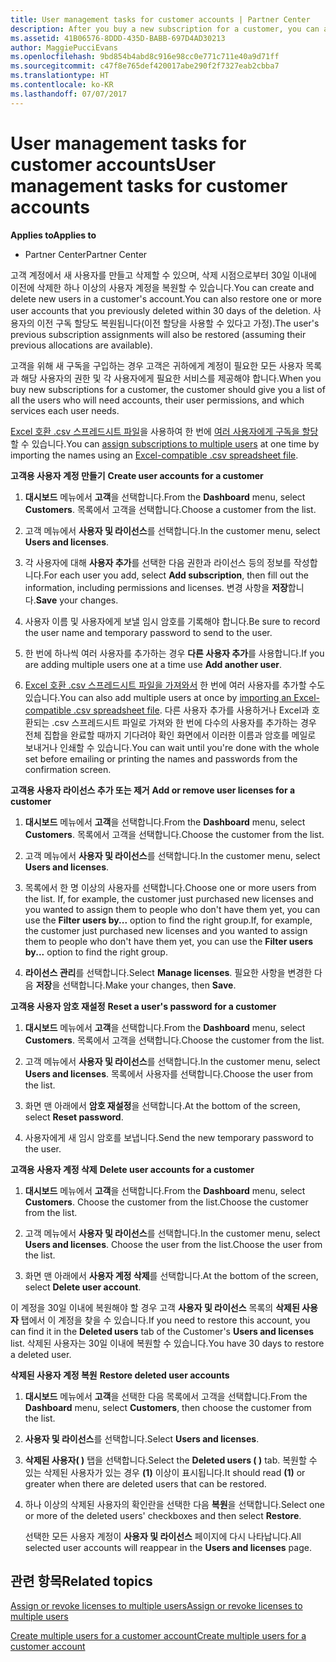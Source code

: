 ```yaml
---
title: User management tasks for customer accounts | Partner Center
description: After you buy a new subscription for a customer, you can assign licenses to specific users.
ms.assetid: 41B06576-8DDD-435D-BABB-697D4AD30213
author: MaggiePucciEvans
ms.openlocfilehash: 9bd854b4abd8c916e98cc0e771c711e40a9d71ff
ms.sourcegitcommit: c47f8e765def420017abe290f2f7327eab2cbba7
ms.translationtype: HT
ms.contentlocale: ko-KR
ms.lasthandoff: 07/07/2017
---
```

# <a name="user-management-tasks-for-customer-accounts"></a><span data-ttu-id="810ee-103">User management tasks for customer accounts</span><span class="sxs-lookup"><span data-stu-id="810ee-103">User management tasks for customer accounts</span></span>

**<span data-ttu-id="810ee-104">Applies to</span><span class="sxs-lookup"><span data-stu-id="810ee-104">Applies to</span></span>**

-  <span data-ttu-id="810ee-105">Partner Center</span><span class="sxs-lookup"><span data-stu-id="810ee-105">Partner Center</span></span>



<span data-ttu-id="810ee-106">고객 계정에서 새 사용자를 만들고 삭제할 수 있으며, 삭제 시점으로부터 30일 이내에 이전에 삭제한 하나 이상의 사용자 계정을 복원할 수 있습니다.</span><span class="sxs-lookup"><span data-stu-id="810ee-106">You can create and delete new users in a customer's account.You can also restore one or more user accounts that you previously deleted within 30 days of the deletion.</span></span> <span data-ttu-id="810ee-107">사용자의 이전 구독 할당도 복원됩니다(이전 할당을 사용할 수 있다고 가정).</span><span class="sxs-lookup"><span data-stu-id="810ee-107">The user's previous subscription assignments will also be restored (assuming their previous allocations are available).</span></span>

<span data-ttu-id="810ee-108">고객을 위해 새 구독을 구입하는 경우 고객은 귀하에게 계정이 필요한 모든 사용자 목록과 해당 사용자의 권한 및 각 사용자에게 필요한 서비스를 제공해야 합니다.</span><span class="sxs-lookup"><span data-stu-id="810ee-108">When you buy new subscriptions for a customer,  the customer should give you a list of all the users who will need accounts, their user permissions, and which services each user needs.</span></span>  

<span data-ttu-id="810ee-109">[Excel 호환 .csv 스프레드시트 파일](adding-multiple-users-to-a-customer-account.md)을 사용하여 한 번에 [여러 사용자에게 구독을 할당](bulk-license-provisioning-for-multiple-users.md)할 수 있습니다.</span><span class="sxs-lookup"><span data-stu-id="810ee-109">You can [assign subscriptions to multiple users](bulk-license-provisioning-for-multiple-users.md) at one time by importing the names using an [Excel-compatible .csv spreadsheet file](adding-multiple-users-to-a-customer-account.md).</span></span>

<span data-ttu-id="810ee-110"><a href="" id="createuseraccounts"></a>
**고객용 사용자 계정 만들기**</span><span class="sxs-lookup"><span data-stu-id="810ee-110"><a href="" id="createuseraccounts"></a>
**Create user accounts for a customer**</span></span>

1.  <span data-ttu-id="810ee-111">**대시보드** 메뉴에서 **고객**을 선택합니다.</span><span class="sxs-lookup"><span data-stu-id="810ee-111">From the **Dashboard** menu, select **Customers**.</span></span> <span data-ttu-id="810ee-112">목록에서 고객을 선택합니다.</span><span class="sxs-lookup"><span data-stu-id="810ee-112">Choose a customer from the list.</span></span>

2.  <span data-ttu-id="810ee-113">고객 메뉴에서 **사용자 및 라이선스**를 선택합니다.</span><span class="sxs-lookup"><span data-stu-id="810ee-113">In the customer menu, select **Users and licenses**.</span></span>

3.  <span data-ttu-id="810ee-114">각 사용자에 대해 **사용자 추가**를 선택한 다음 권한과 라이선스 등의 정보를 작성합니다.</span><span class="sxs-lookup"><span data-stu-id="810ee-114">For each user you add, select **Add subscription**, then fill out the information, including permissions and licenses.</span></span> <span data-ttu-id="810ee-115">변경 사항을 **저장**합니다.</span><span class="sxs-lookup"><span data-stu-id="810ee-115">**Save** your changes.</span></span>

4.  <span data-ttu-id="810ee-116">사용자 이름 및 사용자에게 보낼 임시 암호를 기록해야 합니다.</span><span class="sxs-lookup"><span data-stu-id="810ee-116">Be sure to record the user name and temporary password to send to the user.</span></span> 

5.  <span data-ttu-id="810ee-117">한 번에 하나씩 여러 사용자를 추가하는 경우 **다른 사용자 추가**를 사용합니다.</span><span class="sxs-lookup"><span data-stu-id="810ee-117">If you are adding multiple users one at a time use **Add another user**.</span></span> 

6. <span data-ttu-id="810ee-118">[Excel 호환 .csv 스프레드시트 파일을 가져와서](adding-multiple-users-to-a-customer-account.md) 한 번에 여러 사용자를 추가할 수도 있습니다.</span><span class="sxs-lookup"><span data-stu-id="810ee-118">You can also add multiple users at once by [importing an Excel-compatible .csv spreadsheet file](adding-multiple-users-to-a-customer-account.md).</span></span> <span data-ttu-id="810ee-119">다른 사용자 추가를 사용하거나 Excel과 호환되는 .csv 스프레드시트 파일로 가져와 한 번에 다수의 사용자를 추가하는 경우 전체 집합을 완료할 때까지 기다려야 확인 화면에서 이러한 이름과 암호를 메일로 보내거나 인쇄할 수 있습니다.</span><span class="sxs-lookup"><span data-stu-id="810ee-119">You can wait until you're done with the whole set before emailing or printing the names and passwords from the confirmation screen.</span></span>

<span data-ttu-id="810ee-120"><a href="" id="userlicensing"></a>
**고객용 사용자 라이선스 추가 또는 제거**</span><span class="sxs-lookup"><span data-stu-id="810ee-120"><a href="" id="userlicensing"></a>
**Add or remove user licenses for a customer**</span></span>

1.  <span data-ttu-id="810ee-121">**대시보드** 메뉴에서 **고객**을 선택합니다.</span><span class="sxs-lookup"><span data-stu-id="810ee-121">From the **Dashboard** menu, select **Customers**.</span></span> <span data-ttu-id="810ee-122">목록에서 고객을 선택합니다.</span><span class="sxs-lookup"><span data-stu-id="810ee-122">Choose the customer from the list.</span></span>

2.  <span data-ttu-id="810ee-123">고객 메뉴에서 **사용자 및 라이선스**를 선택합니다.</span><span class="sxs-lookup"><span data-stu-id="810ee-123">In the customer menu, select **Users and licenses**.</span></span>

3.  <span data-ttu-id="810ee-124">목록에서 한 명 이상의 사용자를 선택합니다.</span><span class="sxs-lookup"><span data-stu-id="810ee-124">Choose one or more users from the list.</span></span> <span data-ttu-id="810ee-125">If, for example, the customer just purchased new licenses and you wanted to assign them to people who don't have them yet, you can use the **Filter users by...** option to find the right group.</span><span class="sxs-lookup"><span data-stu-id="810ee-125">If, for example, the customer just purchased new licenses and you wanted to assign them to people who don't have them yet, you can use the **Filter users by...** option to find the right group.</span></span>

4.  <span data-ttu-id="810ee-126">**라이선스 관리**를 선택합니다.</span><span class="sxs-lookup"><span data-stu-id="810ee-126">Select **Manage licenses**.</span></span> <span data-ttu-id="810ee-127">필요한 사항을 변경한 다음 **저장**을 선택합니다.</span><span class="sxs-lookup"><span data-stu-id="810ee-127">Make your changes, then **Save**.</span></span>

<span data-ttu-id="810ee-128"><a href="" id="resetpassword"></a>
**고객용 사용자 암호 재설정**</span><span class="sxs-lookup"><span data-stu-id="810ee-128"><a href="" id="resetpassword"></a>
**Reset a user's password for a customer**</span></span>

1.  <span data-ttu-id="810ee-129">**대시보드** 메뉴에서 **고객**을 선택합니다.</span><span class="sxs-lookup"><span data-stu-id="810ee-129">From the **Dashboard** menu, select **Customers**.</span></span> <span data-ttu-id="810ee-130">목록에서 고객을 선택합니다.</span><span class="sxs-lookup"><span data-stu-id="810ee-130">Choose the customer from the list.</span></span>

2.  <span data-ttu-id="810ee-131">고객 메뉴에서 **사용자 및 라이선스**를 선택합니다.</span><span class="sxs-lookup"><span data-stu-id="810ee-131">In the customer menu, select **Users and licenses**.</span></span> <span data-ttu-id="810ee-132">목록에서 사용자를 선택합니다.</span><span class="sxs-lookup"><span data-stu-id="810ee-132">Choose the user from the list.</span></span>

3.  <span data-ttu-id="810ee-133">화면 맨 아래에서 **암호 재설정**을 선택합니다.</span><span class="sxs-lookup"><span data-stu-id="810ee-133">At the bottom of the screen, select **Reset password**.</span></span> 

4.  <span data-ttu-id="810ee-134">사용자에게 새 임시 암호를 보냅니다.</span><span class="sxs-lookup"><span data-stu-id="810ee-134">Send the new temporary password to the user.</span></span>

<span data-ttu-id="810ee-135"><a href="" id="deleteuseraccounts"></a>
**고객용 사용자 계정 삭제**</span><span class="sxs-lookup"><span data-stu-id="810ee-135"><a href="" id="deleteuseraccounts"></a>
**Delete user accounts for a customer**</span></span>

1.  <span data-ttu-id="810ee-136">**대시보드** 메뉴에서 **고객**을 선택합니다.</span><span class="sxs-lookup"><span data-stu-id="810ee-136">From the **Dashboard** menu, select **Customers**.</span></span> <span data-ttu-id="810ee-137">Choose the customer from the list.</span><span class="sxs-lookup"><span data-stu-id="810ee-137">Choose the customer from the list.</span></span>

2.  <span data-ttu-id="810ee-138">고객 메뉴에서 **사용자 및 라이선스**를 선택합니다.</span><span class="sxs-lookup"><span data-stu-id="810ee-138">In the customer menu, select **Users and licenses**.</span></span> <span data-ttu-id="810ee-139">Choose the user from the list.</span><span class="sxs-lookup"><span data-stu-id="810ee-139">Choose the user from the list.</span></span>

3.  <span data-ttu-id="810ee-140">화면 맨 아래에서 **사용자 계정 삭제**를 선택합니다.</span><span class="sxs-lookup"><span data-stu-id="810ee-140">At the bottom of the screen, select **Delete user account**.</span></span>

<span data-ttu-id="810ee-141">이 계정을 30일 이내에 복원해야 할 경우 고객 **사용자 및 라이선스** 목록의 **삭제된 사용자** 탭에서 이 계정을 찾을 수 있습니다.</span><span class="sxs-lookup"><span data-stu-id="810ee-141">If you need to restore this account, you can find it in the **Deleted users** tab of the Customer's **Users and licenses** list.</span></span> <span data-ttu-id="810ee-142">삭제된 사용자는 30일 이내에 복원할 수 있습니다.</span><span class="sxs-lookup"><span data-stu-id="810ee-142">You have 30 days to restore a deleted user.</span></span>

<span data-ttu-id="810ee-143"><a href="" id="restoreuseraccounts"></a>
**삭제된 사용자 계정 복원**</span><span class="sxs-lookup"><span data-stu-id="810ee-143"><a href="" id="restoreuseraccounts"></a>
**Restore deleted user accounts**</span></span>

1.  <span data-ttu-id="810ee-144">**대시보드** 메뉴에서 **고객**을 선택한 다음 목록에서 고객을 선택합니다.</span><span class="sxs-lookup"><span data-stu-id="810ee-144">From the **Dashboard** menu, select **Customers**, then choose the customer from the list.</span></span>

2.  <span data-ttu-id="810ee-145">**사용자 및 라이선스**를 선택합니다.</span><span class="sxs-lookup"><span data-stu-id="810ee-145">Select **Users and licenses**.</span></span>

3.  <span data-ttu-id="810ee-146">**삭제된 사용자( )** 탭을 선택합니다.</span><span class="sxs-lookup"><span data-stu-id="810ee-146">Select the **Deleted users ( )** tab.</span></span> <span data-ttu-id="810ee-147">복원할 수 있는 삭제된 사용자가 있는 경우 **(1)** 이상이 표시됩니다.</span><span class="sxs-lookup"><span data-stu-id="810ee-147">It should read **(1)** or greater when there are deleted users that can be restored.</span></span>

4.  <span data-ttu-id="810ee-148">하나 이상의 삭제된 사용자의 확인란을 선택한 다음 **복원**을 선택합니다.</span><span class="sxs-lookup"><span data-stu-id="810ee-148">Select one or more of the deleted users' checkboxes and then select **Restore**.</span></span>

    <span data-ttu-id="810ee-149">선택한 모든 사용자 계정이 **사용자 및 라이선스** 페이지에 다시 나타납니다.</span><span class="sxs-lookup"><span data-stu-id="810ee-149">All selected user accounts will reappear in the **Users and licenses** page.</span></span>

## <a name="related-topics"></a><span data-ttu-id="810ee-150">관련 항목</span><span class="sxs-lookup"><span data-stu-id="810ee-150">Related topics</span></span>


[<span data-ttu-id="810ee-151">Assign or revoke licenses to multiple users</span><span class="sxs-lookup"><span data-stu-id="810ee-151">Assign or revoke licenses to multiple users</span></span>](bulk-license-provisioning-for-multiple-users.md)

[<span data-ttu-id="810ee-152">Create multiple users for a customer account</span><span class="sxs-lookup"><span data-stu-id="810ee-152">Create multiple users for a customer account</span></span>](adding-multiple-users-to-a-customer-account.md)

 

 



